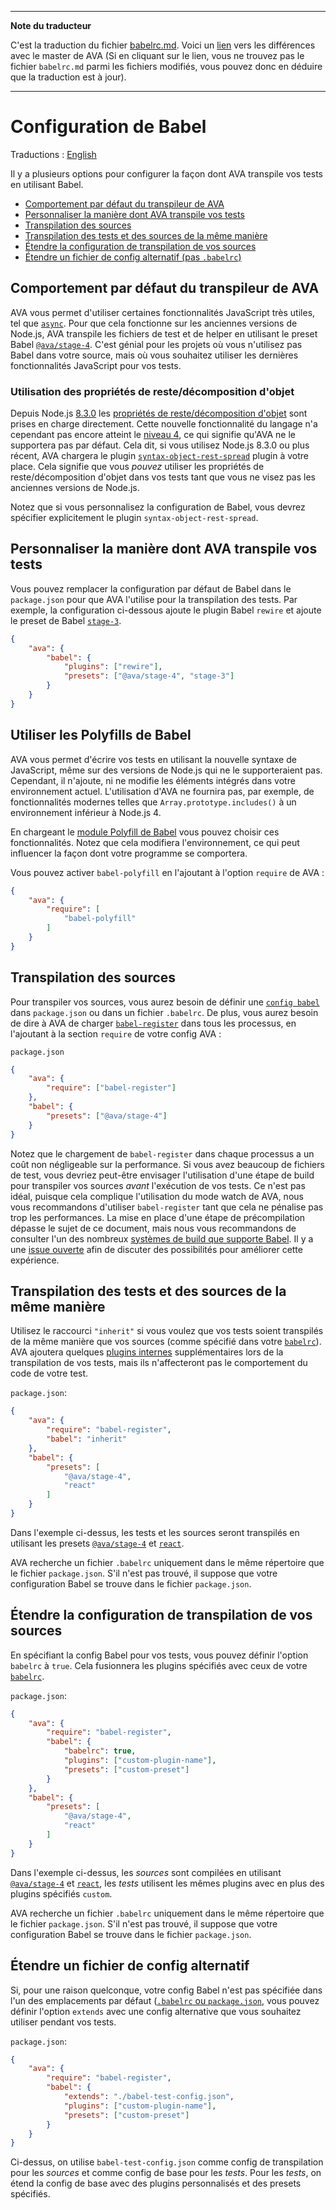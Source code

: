 ___
**Note du traducteur**

C'est la traduction du fichier [babelrc.md](https://github.com/avajs/ava/blob/master/docs/recipes/babelrc.md). Voici un [lien](https://github.com/avajs/ava/compare/37c9122c50722b06039f1cc2306a7c176fd3c786...master#diff-3834ea415f09859260d100d1ec24207b) vers les différences avec le master de AVA (Si en cliquant sur le lien, vous ne trouvez pas le fichier `babelrc.md` parmi les fichiers modifiés, vous pouvez donc en déduire que la traduction est à jour).
___
# Configuration de Babel

Traductions : [English](https://github.com/avajs/ava/blob/master/docs/recipes/babelrc.md)

Il y a plusieurs options pour configurer la façon dont AVA transpile vos tests en utilisant Babel.

 - [Comportement par défaut du transpileur de AVA](#comportement-par-défaut-du-transpileur-de-ava)
 - [Personnaliser la manière dont AVA transpile vos tests](#personnaliser-la-manière-dont-ava-transpile-vos-tests)
 - [Transpilation des sources](#transpilation-des-sources)
 - [Transpilation des tests et des sources de la même manière](#transpilation-des-tests-et-des-sources-de-la-même-manière)
 - [Étendre la configuration de transpilation de vos sources](#Étendre-la-configuration-de-transpilation-de-vos-sources)
 - [Étendre un fichier de config alternatif (pas `.babelrc`)](#Étendre-un-fichier-de-config-alternatif)

## Comportement par défaut du transpileur de AVA

AVA vous permet d'utiliser certaines fonctionnalités JavaScript très utiles, tel que [`async`](https://github.com/avajs/ava#async-function-support). Pour que cela fonctionne sur les anciennes versions de Node.js, AVA transpile les fichiers de test et de helper en utilisant le preset Babel [`@ava/stage-4`](https://github.com/avajs/babel-preset-stage-4). C'est génial pour les projets où vous n'utilisez pas Babel dans votre source, mais où vous souhaitez utiliser les dernières fonctionnalités JavaScript pour vos tests.

### Utilisation des propriétés de reste/décomposition d'objet

Depuis Node.js [8.3.0](https://github.com/nodejs/node/blob/v8.3.0/doc/changelogs/CHANGELOG_V8.md#8.3.0) les [propriétés de reste/décomposition d'objet](https://github.com/tc39/proposal-object-rest-spread) sont prises en charge directement. Cette nouvelle fonctionnalité du langage n'a cependant pas encore atteint le [niveau 4](http://2ality.com/2015/11/tc39-process.html#stage-4-finished), ce qui signifie qu'AVA ne le supportera pas par défaut. Cela dit, si vous utilisez Node.js 8.3.0 ou plus récent, AVA chargera le plugin [`syntax-object-rest-spread`](https://www.npmjs.com/package/babel-plugin-syntax-object-rest-spread) plugin à votre place. Cela signifie que vous *pouvez* utiliser les propriétés de reste/décomposition d'objet dans vos tests tant que vous ne visez pas les anciennes versions de Node.js.

Notez que si vous personnalisez la configuration de Babel, vous devrez spécifier explicitement le plugin `syntax-object-rest-spread`.

## Personnaliser la manière dont AVA transpile vos tests

Vous pouvez remplacer la configuration par défaut de Babel dans le `package.json` pour que AVA l'utilise pour la transpilation des tests. Par exemple, la configuration ci-dessous ajoute le plugin Babel `rewire` et ajoute le preset de Babel [`stage-3`](http://babeljs.io/docs/plugins/preset-stage-3/).

```json
{
	"ava": {
		"babel": {
			"plugins": ["rewire"],
			"presets": ["@ava/stage-4", "stage-3"]
		}
	}
}
```

## Utiliser les Polyfills de Babel

AVA vous permet d'écrire vos tests en utilisant la nouvelle syntaxe de JavaScript, même sur des versions de Node.js qui ne le supporteraient pas. Cependant, il n'ajoute, ni ne modifie les éléments intégrés dans votre environnement actuel. L'utilisation d'AVA ne fournira pas, par exemple, de fonctionnalités modernes telles que `Array.prototype.includes()` à un environnement inférieur à Node.js 4.

En chargeant le [module Polyfill de Babel](https://babeljs.io/docs/usage/polyfill/) vous pouvez choisir ces fonctionnalités. Notez que cela modifiera l'environnement, ce qui peut influencer la façon dont votre programme se comportera.

Vous pouvez activer `babel-polyfill` en l'ajoutant à l'option `require` de AVA :

```json
{
	"ava": {
		"require": [
			"babel-polyfill"
		]
	}
}
```

## Transpilation des sources

Pour transpiler vos sources, vous aurez besoin de définir une [`config babel` ](http://babeljs.io/docs/usage/babelrc/) dans `package.json` ou dans un fichier `.babelrc`. De plus, vous aurez besoin de dire à AVA de charger [`babel-register`](http://babeljs.io/docs/usage/require/) dans tous les processus, en l'ajoutant à la section `require` de votre config AVA :

`package.json`

```json
{
	"ava": {
		"require": ["babel-register"]
	},
	"babel": {
		"presets": ["@ava/stage-4"]
	}
}
```

Notez que le chargement de `babel-register` dans chaque processus a un coût non négligeable sur la performance. Si vous avez beaucoup de fichiers de test, vous devriez peut-être envisager l'utilisation d'une étape de build pour transpiler vos sources *avant* l'exécution de vos tests. Ce n'est pas idéal, puisque cela complique l'utilisation du mode watch de AVA, nous vous recommandons d'utiliser `babel-register` tant que cela ne pénalise pas trop les performances. La mise en place d'une étape de précompilation dépasse le sujet de ce document, mais nous vous recommandons de consulter l'un des nombreux [systèmes de build que supporte Babel](http://babeljs.io/docs/setup/). Il y a une [issue ouverte](https://github.com/avajs/ava/issues/577) afin de discuter des possibilités pour améliorer cette expérience.

## Transpilation des tests et des sources de la même manière

Utilisez le raccourci `"inherit"` si vous voulez que vos tests soient transpilés de la même manière que vos sources (comme spécifié dans votre [`babelrc`](http://babeljs.io/docs/usage/babelrc/)). AVA ajoutera quelques [plugins internes](#notes) supplémentaires lors de la transpilation de vos tests, mais ils n'affecteront pas le comportement du code de votre test.

`package.json`:

```json
{
	"ava": {
		"require": "babel-register",
		"babel": "inherit"
	},
	"babel": {
		"presets": [
			"@ava/stage-4",
			"react"
		]
	}
}
```

Dans l'exemple ci-dessus, les tests et les sources seront transpilés en utilisant les presets [`@ava/stage-4`](https://github.com/avajs/babel-preset-stage-4) et [`react`](http://babeljs.io/docs/plugins/preset-react/).

AVA recherche un fichier `.babelrc` uniquement dans le même répertoire que le fichier `package.json`. S'il n'est pas trouvé, il suppose que votre configuration Babel se trouve dans le fichier `package.json`.

## Étendre la configuration de transpilation de vos sources

En spécifiant la config Babel pour vos tests, vous pouvez définir l'option `babelrc` à `true`. Cela fusionnera les plugins spécifiés avec ceux de votre [`babelrc`](http://babeljs.io/docs/usage/babelrc/).

`package.json`:

```json
{
	"ava": {
		"require": "babel-register",
		"babel": {
			"babelrc": true,
			"plugins": ["custom-plugin-name"],
			"presets": ["custom-preset"]
		}
	},
	"babel": {
		"presets": [
			"@ava/stage-4",
			"react"
		]
	}
}
```

Dans l'exemple ci-dessus, les *sources* sont compilées en utilisant [`@ava/stage-4`](https://github.com/avajs/babel-preset-stage-4) et [`react`](http://babeljs.io/docs/plugins/preset-react/), les *tests* utilisent les mêmes plugins avec en plus des plugins spécifiés `custom`.

AVA recherche un fichier `.babelrc` uniquement dans le même répertoire que le fichier `package.json`. S'il n'est pas trouvé, il suppose que votre configuration Babel se trouve dans le fichier `package.json`.

## Étendre un fichier de config alternatif

Si, pour une raison quelconque, votre config Babel n'est pas spécifiée dans l'un des emplacements par défaut ([`.babelrc` ou `package.json`](http://babeljs.io/docs/usage/babelrc/), vous pouvez définir l'option `extends` avec une config alternative que vous souhaitez utiliser pendant vos tests.

`package.json`:

```json
{
	"ava": {
		"require": "babel-register",
		"babel": {
			"extends": "./babel-test-config.json",
			"plugins": ["custom-plugin-name"],
			"presets": ["custom-preset"]
		}
	}
}
```

Ci-dessus, on utilise `babel-test-config.json` comme config de transpilation pour les *sources* et comme config de base pour les *tests*. Pour les *tests*, on étend la config de base avec des plugins personnalisés et des presets spécifiés.
